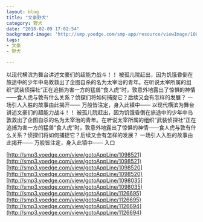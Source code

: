 ```yaml
---
layout: blog
title: "文豪野犬"
category: 野犬
date: "2018-02-09 17:02:54"
background-image: 'http://smp.yoedge.com/smp-app/resource/viewImage/1000551appline.png'
tags:
- 文豪
- 野犬

---
```

以现代横滨为舞台讲述文豪们的超能力战斗！！ 被孤儿院赶出，因为饥饿昏倒在旅途中的少年中岛敦救出了企图自杀的名为太宰治的青年。在听说太宰所属的组织“武装侦探社”正在追捕为害一方的猛兽“食人虎”时，敦意外地露出了惊惧的神情——食人虎与敦有什么关系？侦探们将如何捕捉它？后续又会有怎样的发展？ 一场引人入胜的故事由此揭开—— 万般皆注定，身入此镇中——
以现代横滨为舞台讲述文豪们的超能力战斗！！ 被孤儿院赶出，因为饥饿昏倒在旅途中的少年中岛敦救出了企图自杀的名为太宰治的青年。在听说太宰所属的组织“武装侦探社”正在追捕为害一方的猛兽“食人虎”时，敦意外地露出了惊惧的神情——食人虎与敦有什么关系？侦探们将如何捕捉它？后续又会有怎样的发展？ 一场引人入胜的故事由此揭开—— 万般皆注定，身入此镇中——
入口

[http://smp3.yoedge.com/view/gotoAppLine/1098521](http://smp3.yoedge.com/view/gotoAppLine/1098521)
[http://smp3.yoedge.com/view/gotoAppLine/1098520](http://smp3.yoedge.com/view/gotoAppLine/1098520)
[http://smp3.yoedge.com/view/gotoAppLine/1098035](http://smp3.yoedge.com/view/gotoAppLine/1098035)
[http://smp3.yoedge.com/view/gotoAppLine/1126695](http://smp3.yoedge.com/view/gotoAppLine/1126695)
[http://smp3.yoedge.com/view/gotoAppLine/1126694](http://smp3.yoedge.com/view/gotoAppLine/1126694)

        
